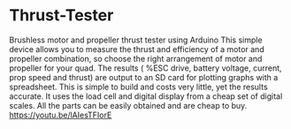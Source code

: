 # Thrust-Tester
Brushless motor and propeller thrust tester using Arduino
This simple device allows you to measure the thrust and efficiency of a motor and propeller combination, so choose the right arrangement of motor and propeller for your quad. The results ( %ESC drive, battery voltage, current, prop speed and thrust) are output to an SD card for plotting graphs with a spreadsheet. This is simple to build and costs very little, yet the results accurate. It uses the load cell and digital display from a cheap set of digital scales. All the parts can be easily obtained and are cheap to buy.
https://youtu.be/lAIesTFIorE

